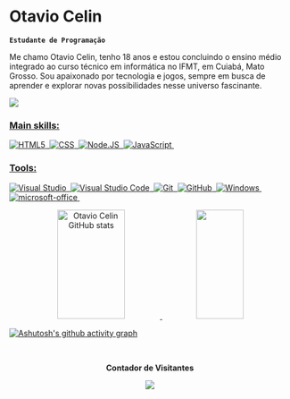 # Otavio Celin

**`Estudante de Programação`**

Me chamo Otavio Celin, tenho 18 anos e estou concluindo o ensino médio integrado ao curso técnico em informática no IFMT, em Cuiabá, Mato Grosso. Sou apaixonado por tecnologia e jogos, sempre em busca de aprender e explorar novas possibilidades nesse universo fascinante.

<div align="left">  
<a href="https://www.instagram.com/_0tavio_celin/" target="_blank">
  <img src="https://img.shields.io/badge/-Instagram-%23E4405F?style=for-the-badge&logo=instagram&logoColor=black"
</a>
</div> 

### Main skills:
![HTML5](https://img.shields.io/badge/-HTML5-0D1117?style=for-the-badge&logo=HTML5&labelColor=0D1117)&nbsp;
![CSS](https://img.shields.io/badge/-css3-0D1117?style=for-the-badge&logo=css3&logoColor=purple&labelColor=0D1117)&nbsp; 
![Node.JS](https://img.shields.io/badge/-Node.JS-0D1117?style=for-the-badge&logo=node.js&labelColor=0D1117&textColor=0D1117)&nbsp;
![JavaScript](https://img.shields.io/badge/-JavaScript-0D1117?style=for-the-badge&logo=javascript&labelColor=0D1117&textColor=0D1117)&nbsp;
 
### Tools:
![Visual Studio](https://img.shields.io/badge/-Visual%20Studio-0D1117?style=for-the-badge&logo=visual-studio&logoColor=C8A2C8&labelColor=0D1117)&nbsp;
![Visual Studio Code](https://img.shields.io/badge/-Visual%20Studio%20Code-0D1117?style=for-the-badge&logo=visual-studio-code&logoColor=0D1117&labelColor=0D1117)&nbsp;
![Git](https://img.shields.io/badge/-Git-0D1117?style=for-the-badge&logo=git&labelColor=0D1117)&nbsp;
![GitHub](https://img.shields.io/badge/-GitHub-0D1117?style=for-the-badge&logo=github&labelColor=0D1117)&nbsp;
![Windows](https://img.shields.io/badge/-Windows-0D1117?style=for-the-badge&logo=windows&labelColor=0D1117)&nbsp;
![microsoft-office](https://img.shields.io/badge/-microsoft_office-0D1117?style=for-the-badge&logo=microsoft-office&labelColor=0D1117)&nbsp;
 
<div align="center">  
  <img width="49%" height="195px" src="https://github-readme-stats.vercel.app/api?username=OtavioCelin&show_icons=true&count_private=true&hide_border=true&title_color=f3f30c&icon_color=fcd111&text_color=ffffff&bg_color=0d1117" alt="Otavio Celin GitHub stats" /> 
  <img width="41%" height="195px" src="https://github-readme-stats.vercel.app/api/top-langs/?username=OtavioCelin&layout=compact&hide_border=true&title_color=f3f30c&text_color=ffffff&bg_color=0d1117" />
</div>

[![Ashutosh's github activity graph](https://github-readme-activity-graph.vercel.app/graph?username=OtavioCelin&bg_color=191919&color=f2f910&line=b9f615&point=b4bb23&area=true&hide_border=true)](https://github.com/ashutosh00710/github-readme-activity-graph)
 

<div align="center">
<br><p align="centre"><b>Contador de Visitantes</b></p>  
<p align="center"><img align="center" src="https://profile-counter.glitch.me/{OtavioCelin}/count.svg" /></p> 
<br></div>

